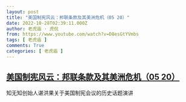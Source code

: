 ```yaml
---
layout: post
title: "美国制宪风云：邦联条款及其美洲危机（05 20）"
date: 2022-10-28T02:39:11.000Z
author: 老虎庙 · 虎侃
from: https://www.youtube.com/watch?v=D8esGtYVmbs
tags: [ 老虎庙 ]
comments: True
categories: [ 老虎庙 ]
---
```

<!--1666924751000-->
[美国制宪风云：邦联条款及其美洲危机（05 20）](https://www.youtube.com/watch?v=D8esGtYVmbs)
------

<div>
知无知创始人谌洪果关于美国制宪会议的历史话题演讲
</div>
